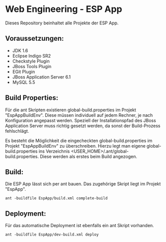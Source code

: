 Web Engineering - ESP App
====================================

Dieses Repository beinhaltet alle Projekte der ESP App.

Voraussetzungen: 
----------------
* JDK 1.6
* Eclipse Indigo SR2
* Checkstyle Plugin
* JBoss Tools Plugin
* EGit Plugin
* JBoss Application Server 6.1
* MySQL 5.5

Build Properties:
-----------------	
Für die ant Skripten existieren global-build.properties im Projekt "EspAppBuildEnv". Diese müssen individuell auf jedem Rechner, je nach Konfiguration angepasst werden. Speziell der Installationspfad des JBoss Application Server muss richtig gesetzt werden, da sonst der Build-Prozess fehlschlägt.

Es besteht die Möglichkeit die eingecheckten global-build.properties im Projekt "EspAppBuildEnv" zu überschreiben. Hierzu legt man eigene global-build.properties ins Verzeichnis <USER_HOME>/.ant/global-build.properties. Diese werden als erstes beim Build angezogen.

Build:
------
Die ESP App lässt sich per ant bauen. Das zugehörige Skript liegt im Projekt "EspApp".

    ant -buildfile EspApp/build.xml complete-build

Deployment:
-----------
Für das automatische Deployment ist ebenfalls ein ant Skript vorhanden.

    ant -buildfile EspApp/dev-build.xml deploy
